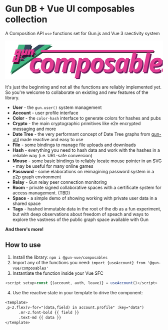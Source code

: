 # Gun DB + Vue UI composables collection

A Composition API `use` functions set for Gun.js and Vue 3 raectivity system

![@gun-vue logo](https://raw.githubusercontent.com/DeFUCC/gun-vue/master/_public/media/svg/composables.svg)

It's just the beginning and not all the functions are reliably implemented yet. So you're welcome to collaborate on existing and new features of the library.

- **User** - the `gun.user()` system management
- **Account** - user profile interface
- **Color** - the `color-hash` interface to generate colors for hashes and pubs
- **Crypto** - the main cryptographic primitives like e2e encrypted messaging and more
- **Date Tree** - the very performant concept of Date Tree graphs from [gun-util](https://github.com/diatche/gun-util#DateTree) made reactive and easy to use
- **File** - some bindings to manage file uploads and downloads
- **Hash** - everything you need to hash data and work with the hashes in a reliable way (i.e. URL-safe conversion)
- **Mouse** - some basic bindings to reliably locate mouse pointer in an SVG - may be useful for many online games
- **Password** - some elaborations on reimagining password system in a p2p graph environment
- **Relay** - Gun relay peer connection monitoring
- **Room** - private signed collaborative spaces with a certificate system for access management. (TBD)
- **Space** - a simple demo of showing working with private user data in a shared space
- **Tags** - hashed immutable data in the root of the db as a fun experiment, but with deep observations about freedom of speach and ways to explore the vastness of the public graph space available with Gun

**And there's more!**

## How to use

1. Install the library: `npm i @gun-vue/composables`
2. Import any of the functions you need: `import {useAccount} from '@gun-vue/composables'`
3. Instantiate the function inside your Vue SFC

```js
<script setup>const {(account, auth, leave)} = useAccount()</script>
```

4. Use the reactive state in your template to drive the component:

```pug
<template>
.p-2.flex(v-for="(data,field) in account.profile" :key="data")
      .mr-2.font-bold {{ field }}
      .text-md {{ data }}
</template>
```
